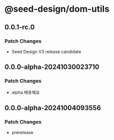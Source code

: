 # @seed-design/dom-utils

## 0.0.1-rc.0

### Patch Changes

- Seed Design V3 release candidate

## 0.0.0-alpha-20241030023710

### Patch Changes

- alpha 배포해요

## 0.0.0-alpha-20241004093556

### Patch Changes

- prerelease
